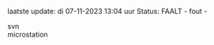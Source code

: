 laatste update: 
di 07-11-2023 13:04   uur 
Status: FAALT - fout - 
<div class="service R">svn</div><div class="service Y">microstation</div>